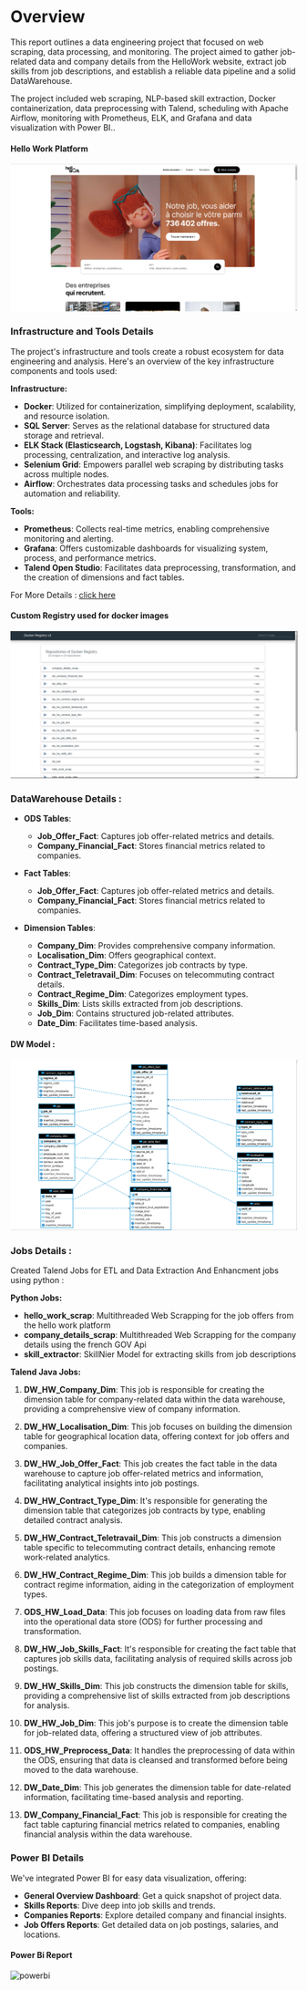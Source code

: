 
# Overview
This report outlines a data engineering project that focused on web scraping, data processing, and monitoring. The project aimed to gather job-related data and company details from the HelloWork website, extract job skills from job descriptions, and establish a reliable data pipeline and a solid DataWarehouse.

The project included web scraping, NLP-based skill extraction, Docker containerization, data preprocessing with Talend, scheduling with Apache Airflow, monitoring with Prometheus, ELK, and Grafana and data visualization with Power BI..  


#### Hello Work Platform
![hw](./documents/images/hello_work.png)

### Infrastructure and Tools Details

The project's infrastructure and tools create a robust ecosystem for data engineering and analysis. Here's an overview of the key infrastructure components and tools used:

**Infrastructure:**

- **Docker**: Utilized for containerization, simplifying deployment, scalability, and resource isolation.
- **SQL Server**: Serves as the relational database for structured data storage and retrieval.
- **ELK Stack (Elasticsearch, Logstash, Kibana)**: Facilitates log processing, centralization, and interactive log analysis.
- **Selenium Grid**: Empowers parallel web scraping by distributing tasks across multiple nodes.
- **Airflow**: Orchestrates data processing tasks and schedules jobs for automation and reliability.

**Tools:**

- **Prometheus**: Collects real-time metrics, enabling comprehensive monitoring and alerting.
- **Grafana**: Offers customizable dashboards for visualizing system, process, and performance metrics.
- **Talend Open Studio**: Facilitates data preprocessing, transformation, and the creation of dimensions and fact tables.
  
For More Details : [click here](#/Infrastructure/infra.md)

#### Custom Registry used for docker images
![hw](./documents/images/registry.png)

### DataWarehouse Details : 

- **ODS Tables**:
  - **Job_Offer_Fact**: Captures job offer-related metrics and details.
  - **Company_Financial_Fact**: Stores financial metrics related to companies.

- **Fact Tables**:
  - **Job_Offer_Fact**: Captures job offer-related metrics and details.
  - **Company_Financial_Fact**: Stores financial metrics related to companies.

- **Dimension Tables**:
  - **Company_Dim**: Provides comprehensive company information.
  - **Localisation_Dim**: Offers geographical context.
  - **Contract_Type_Dim**: Categorizes job contracts by type.
  - **Contract_Teletravail_Dim**: Focuses on telecommuting contract details.
  - **Contract_Regime_Dim**: Categorizes employment types.
  - **Skills_Dim**: Lists skills extracted from job descriptions.
  - **Job_Dim**: Contains structured job-related attributes.
  - **Date_Dim**: Facilitates time-based analysis.


#### DW Model : 
![hw](./documents/images/conception.png)

### Jobs Details :

Created Talend Jobs for ETL and Data Extraction And Enhancment jobs using python : 

**Python Jobs:**

- **hello_work_scrap**: Multithreaded Web Scrapping for the job offers from the hello work platform
- **company_details_scrap**: Multithreaded Web Scrapping for the company details using the french GOV Api 
- **skill_extractor**: SkillNier Model for extracting skills from job descriptions

**Talend Java Jobs:**

1. **DW_HW_Company_Dim**: This job is responsible for creating the dimension table for company-related data within the data warehouse, providing a comprehensive view of company information.

2. **DW_HW_Localisation_Dim**: This job focuses on building the dimension table for geographical location data, offering context for job offers and companies.

3. **DW_HW_Job_Offer_Fact**: This job creates the fact table in the data warehouse to capture job offer-related metrics and information, facilitating analytical insights into job postings.

4. **DW_HW_Contract_Type_Dim**: It's responsible for generating the dimension table that categorizes job contracts by type, enabling detailed contract analysis.

5. **DW_HW_Contract_Teletravail_Dim**: This job constructs a dimension table specific to telecommuting contract details, enhancing remote work-related analytics.

6. **DW_HW_Contract_Regime_Dim**: This job builds a dimension table for contract regime information, aiding in the categorization of employment types.

7. **ODS_HW_Load_Data**: This job focuses on loading data from raw files into the operational data store (ODS) for further processing and transformation.

8. **DW_HW_Job_Skills_Fact**: It's responsible for creating the fact table that captures job skills data, facilitating analysis of required skills across job postings.

9. **DW_HW_Skills_Dim**: This job constructs the dimension table for skills, providing a comprehensive list of skills extracted from job descriptions for analysis.

10. **DW_HW_Job_Dim**: This job's purpose is to create the dimension table for job-related data, offering a structured view of job attributes.

11. **ODS_HW_Preprocess_Data**: It handles the preprocessing of data within the ODS, ensuring that data is cleansed and transformed before being moved to the data warehouse.

12. **DW_Date_Dim**: This job generates the dimension table for date-related information, facilitating time-based analysis and reporting.

13. **DW_Company_Financial_Fact**: This job is responsible for creating the fact table capturing financial metrics related to companies, enabling financial analysis within the data warehouse.

### Power BI Details

We've integrated Power BI for easy data visualization, offering:

- **General Overview Dashboard**: Get a quick snapshot of project data.
- **Skills Reports**: Dive deep into job skills and trends.
- **Companies Reports**: Explore detailed company and financial insights.
- **Job Offers Reports**: Get detailed data on job postings, salaries, and locations.

#### Power Bi Report
![powerbi](./documents/gifs/pb.gif)
